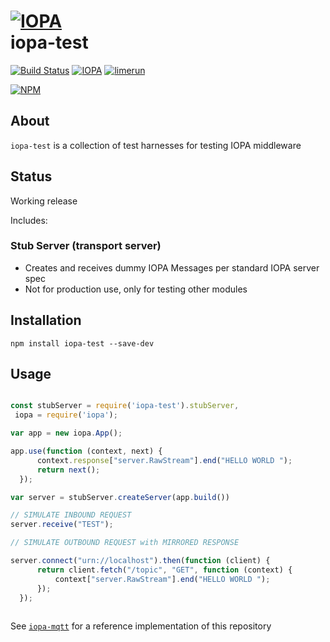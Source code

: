 # [![IOPA](http://iopa.io/iopa.png)](http://iopa.io)<br> iopa-test 

[![Build Status](https://api.shippable.com/projects/TBD/badge?branchName=master)](https://app.shippable.com/projects/TBD) 
[![IOPA](https://img.shields.io/badge/iopa-middleware-99cc33.svg?style=flat-square)](http://iopa.io)
[![limerun](https://img.shields.io/badge/limerun-certified-3399cc.svg?style=flat-square)](https://nodei.co/npm/limerun/)

[![NPM](https://nodei.co/npm/iopa-test.png?downloads=true)](https://nodei.co/npm/iopa-test/)

## About
`iopa-test` is a collection of test harnesses for testing IOPA middleware

## Status

Working release

Includes:

 
### Stub Server (transport server)

  * Creates and receives dummy IOPA Messages per standard IOPA server spec
  * Not for production use, only for testing other modules

    
## Installation

    npm install iopa-test --save-dev

## Usage
``` js

const stubServer = require('iopa-test').stubServer,
 iopa = require('iopa');

var app = new iopa.App();

app.use(function (context, next) {
      context.response["server.RawStream"].end("HELLO WORLD ");
      return next();
  });

var server = stubServer.createServer(app.build())

// SIMULATE INBOUND REQUEST 
server.receive("TEST");

// SIMULATE OUTBOUND REQUEST with MIRRORED RESPONSE 

server.connect("urn://localhost").then(function (client) {
      return client.fetch("/topic", "GET", function (context) {
          context["server.RawStream"].end("HELLO WORLD ");
      });
  });
 
``` 
       
See [`iopa-mqtt`](https://nodei.co/npm/iopa-mqtt/) for a reference implementation of this repository
